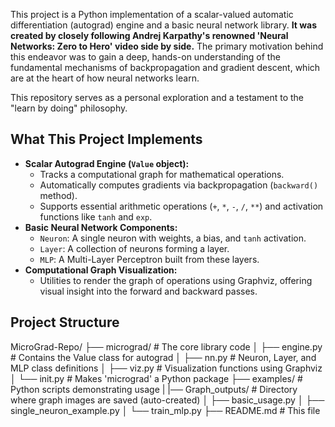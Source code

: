 This project is a Python implementation of a scalar-valued automatic differentiation (autograd) engine and a basic neural network library. **It was created by closely following Andrej Karpathy's renowned 'Neural Networks: Zero to Hero' video side by side.** The primary motivation behind this endeavor was to gain a deep, hands-on understanding of the fundamental mechanisms of backpropagation and gradient descent, which are at the heart of how neural networks learn.

This repository serves as a personal exploration and a testament to the "learn by doing" philosophy.

## What This Project Implements

* **Scalar Autograd Engine (`Value` object):**
    * Tracks a computational graph for mathematical operations.
    * Automatically computes gradients via backpropagation (`backward()` method).
    * Supports essential arithmetic operations (`+`, `*`, `-`, `/`, `**`) and activation functions like `tanh` and `exp`.
* **Basic Neural Network Components:**
    * `Neuron`: A single neuron with weights, a bias, and `tanh` activation.
    * `Layer`: A collection of neurons forming a layer.
    * `MLP`: A Multi-Layer Perceptron built from these layers.
* **Computational Graph Visualization:**
    * Utilities to render the graph of operations using Graphviz, offering visual insight into the forward and backward passes.

## Project Structure

MicroGrad-Repo/
├── micrograd/            # The core library code
│   ├── engine.py       # Contains the Value class for autograd
│   ├── nn.py           # Neuron, Layer, and MLP class definitions
│   ├── viz.py          # Visualization functions using Graphviz
│   └── init.py     # Makes 'micrograd' a Python package
├── examples/             # Python scripts demonstrating usage
|   |── Graph_outputs/        # Directory where graph images are saved (auto-created)
│   ├── basic_usage.py
│   ├── single_neuron_example.py
│   └── train_mlp.py
├── README.md             # This file
